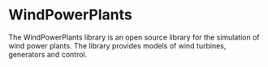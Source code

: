 # WindPowerPlants
The WindPowerPlants library is an open source library for the simulation of wind power plants. The library provides models of wind turbines, generators and control.
